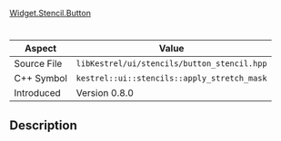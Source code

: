 [Widget.Stencil.Button](index.md)
# 
| Aspect | Value |
| --- | --- |
| Source File | `libKestrel/ui/stencils/button_stencil.hpp` |
| C++ Symbol | `kestrel::ui::stencils::apply_stretch_mask` |
| Introduced | Version 0.8.0 |
## Description
